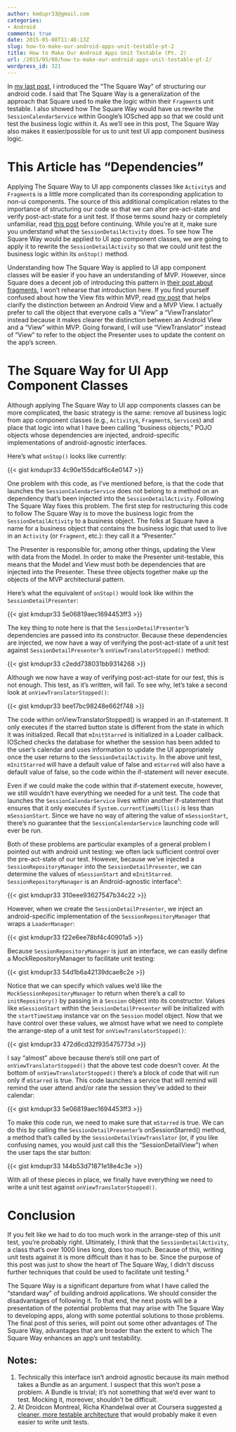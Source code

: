 ```yaml
---
author: kmdupr33@gmail.com
categories:
- Android
comments: true
date: 2015-05-08T11:46:13Z
slug: how-to-make-our-android-apps-unit-testable-pt-2
title: How to Make Our Android Apps Unit Testable (Pt. 2)
url: /2015/05/08/how-to-make-our-android-apps-unit-testable-pt-2/
wordpress_id: 321
---
```


In [my last post](http://philosophicalhacker.com/2015/05/01/how-to-make-our-android-apps-unit-testable-pt-1/), I introduced the “The Square Way” of structuring our android code. I said that The Square Way is a generalization of the approach that Square used to make the logic within their `Fragment`s unit testable. I also showed how The Square Way would have us rewrite the `SessionCalendarService` within Google’s IOSched app so that we could unit test the business logic within it. As we’ll see in this post, The Square Way also makes it easier/possible for us to unit test UI app component business logic.

<!--more-->


# This Article has “Dependencies”


Applying The Square Way to UI app components classes like `Activity`s and `Fragment`s is a little more complicated than its corresponding application to non-ui components. The source of this additional complication relates to the importance of structuring our code so that we can alter pre-act-state and verify post-act-state for a unit test. If those terms sound hazy or completely unfamiliar, read [this post](http://philosophicalhacker.com/2015/04/17/why-android-unit-testing-is-so-hard-pt-1/) before continuing. While you’re at it, make sure you understand what the `SessionDetailActivity` does. To see how The Square Way would be applied to UI app component classes, we are going to apply it to rewrite the `SessionDetailActivity` so that we could unit test the business logic within its `onStop()` method.

Understanding how The Square Way is applied to UI app component classes will be easier if you have an understanding of MVP. However, since Square does a decent job of introducing this pattern in [their post about fragments](https://corner.squareup.com/2014/10/advocating-against-android-fragments.html), I won’t rehearse that introduction here. If you find yourself confused about how the View fits within MVP, read [my post](http://philosophicalhacker.com/2015/04/05/dont-call-it-mvp/) that helps clarify the distinction between an Android View and a MVP View. I actually prefer to call the object that everyone calls a “View” a “ViewTranslator” instead because it makes clearer the distinction between an Android View and a “View” within MVP. Going forward, I will use “ViewTranslator” instead of “View” to refer to the object the Presenter uses to update the content on the app’s screen.


# The Square Way for UI App Component Classes


Although applying The Square Way to UI app components classes can be more complicated, the basic strategy is the same: remove all business logic from app component classes (e.g., `Activity`s, `Fragment`s, `Service`s) and place that logic into what I have been calling “business objects,” POJO objects whose dependencies are injected, android-specific implementations of android-agnostic interfaces.

Here’s what `onStop()` looks like currently:

{{< gist kmdupr33 4c90e155dcaf6c4e0147 >}}

One problem with this code, as I’ve mentioned before, is that the code that launches the `SessionCalendarService` does not belong to a method on an dependency that’s been injected into the `SessionDetailActivity`. Following The Square Way fixes this problem. The first step for restructuring this code to follow The Square Way is to move the business logic from the `SessionDetailActivity` to a business object. The folks at Square have a name for a business object that contains the business logic that used to live in an `Activity` (or `Fragment`, etc.): they call it a “Presenter.”

The Presenter is responsible for, among other things, updating the View with data from the Model. In order to make the Presenter unit-testable, this means that the Model and View must both be dependencies that are injected into the Presenter. These three objects together make up the objects of the MVP architectural pattern.

Here’s what the equivalent of `onStop()` would look like within the `SessionDetailPresenter`:

{{< gist kmdupr33 5e06819aec1694453ff3 >}}

The key thing to note here is that the `SessionDetailPresenter`’s dependencies are passed into its constructor. Because these dependencies are injected, we now have a way of verifying the post-act-state of a unit test against `SessionDetailPresenter`’s `onViewTranslatorStopped()` method:

{{< gist kmdupr33 c2edd738031bb9314268 >}}

Although we now have a way of verifying post-act-state for our test, this is not enough. This test, as it’s written, will fail. To see why, let’s take a second look at `onViewTranslatorStopped()`:

{{< gist kmdupr33 bee17bc98248e662f748 >}}

The code within onViewTranslatorStopped() is wrapped in an if-statement. It only executes if the starred button state is different from the state in which it was initialized. Recall that `mInitStarred` is initialized in a Loader callback. IOSched checks the database for whether the session has been added to the user’s calendar and uses information to update the UI appropriately once the user returns to the `SessionDetailActivity`. In the above unit test, `mInitStarred` will have a default value of false and `mStarred` will also have a default value of false, so the code within the if-statement will never execute.

Even if we could make the code within that if-statement execute, however, we still wouldn’t have everything we needed for a unit test. The code that launches the `SessionCalendarService` lives within another if-statement that ensures that it only executes if `System.currentTimeMillis()` is less than `mSessionStart`. Since we have no way of altering the value of `mSessionStart`, there’s no guarantee that the `SessionCalendarService` launching code will ever be run.

Both of these problems are particular examples of a general problem I pointed out with android unit testing: we often lack sufficient control over the pre-act-state of our test. However, because we’ve injected a `SessionRepositoryManager` into the `SessionDetailPresenter`, we can determine the values of `mSessionStart` and `mInitStarred`. `SessionRepositoryManager` is an Android-agnostic interface¹:

{{< gist kmdupr33 310eee93627547b34c22 >}}

However, when we create the `SessionDetailPresenter`, we inject an android-specific implementation of the `SessionRepositoryManager` that wraps a `LoaderManager`:

{{< gist kmdupr33 f22e6ee78bf4c40901a5 >}}

Because `SessionRepositoryManager` is just an interface, we can easily define a MockRepositoryManager to facilitate unit testing:

{{< gist kmdupr33 54d1b6a42139dcae8c2e >}}

Notice that we can specify which values we’d like the `MockSessionRepositoryManager` to return when there’s a call to `initRepository()` by passing in a `Session` object into its constructor. Values like `mSessionStart` within the `SessionDetailPresenter` will be initialized with the `startTimeStamp` instance var on the `Session` model object. Now that we have control over these values, we almost have what we need to complete the arrange-step of a unit test for `onViewTranslatorStopped()`:

{{< gist kmdupr33 472d6cd32f935475773d >}}

I say “almost” above because there’s still one part of `onViewTranslatorStopped()` that the above test code doesn’t cover. At the bottom of `onViewTranslatorStopped()` there’s a block of code that will run only if `mStarred` is true. This code launches a service that will remind will remind the user attend and/or rate the session they’ve added to their calendar:

{{< gist kmdupr33 5e06819aec1694453ff3 >}}

To make this code run, we need to make sure that `mStarred` is true. We can do this by calling the `SessionDetailPresenter`’s onSessionStarred() method, a method that’s called by the `SessionDetailViewTranslator` (or, if you like confusing names, you would just call this the “SessionDetailView”) when the user taps the star button:

{{< gist kmdupr33 144b53d71871e18e4c3e >}}

With all of these pieces in place, we finally have everything we need to write a unit test against `onViewTranslatorStopped()`.


# Conclusion


If you felt like we had to do too much work in the arrange-step of this unit test, you’re probably right. Ultimately, I think that the `SessionDetailActivity`, a class that’s over 1000 lines long, does too much. Because of this, writing unit tests against it is more difficult than it has to be. Since the purpose of this post was just to show the heart of The Square Way, I didn’t discuss further techniques that could be used to facilitate unit testing.²

The Square Way is a significant departure from what I have called the “standard way” of building android applications. We should consider the disadvantages of following it. To that end, the next posts will be a presentation of the potential problems that may arise with The Square Way to developing apps, along with some potential solutions to those problems. The final post of this series, will point out some other advantages of The Square Way, advantages that are broader than the extent to which The Square Way enhances an app’s unit testability.


## Notes:


1. Technically this interface isn’t android agnostic because its main method takes a Bundle as an argument. I suspect that this won’t pose a problem. A Bundle is trivial; it’s not something that we’d ever want to test. Mocking it, moreover, shouldn't be difficult.
2. At Droidcon Montreal, Richa Khandelwal over at Coursera suggested [a cleaner, more testable architecture](https://speakerdeck.com/richk/clean-android-architecture) that would probably make it even easier to write unit tests.
